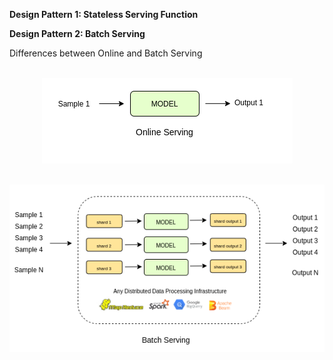 **Design Pattern 1: Stateless Serving Function**

**Design Pattern 2: Batch Serving**

Differences between Online and Batch Serving
<p align="center"><br><img  src=docs/online_serving.png></br></p>
<p align="center"><br><img  src=docs/batch_serving.png></br></p>
